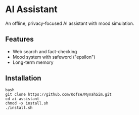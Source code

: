 # AI Assistant

An offline, privacy-focused AI assistant with mood simulation.

## Features
- Web search and fact-checking
- Mood system with safeword ("epsilon")
- Long-term memory

## Installation
```
bash
git clone https://github.com/Kofse/MynahSim.git
cd ai-assistant
chmod +x install.sh
./install.sh
